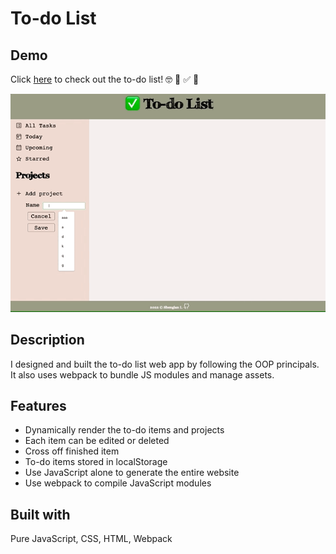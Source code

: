 # To-do List
## Demo
Click [here](https://wukongo-o.github.io/to-do/) to check out the to-do list! 🤓 📆 ✅ 🚩

![To do list page demo](./src/img/to-do-demo!.gif)

## Description
I designed and built the to-do list web app by following the OOP principals. It also uses webpack to bundle JS modules and manage assets.

## Features
- Dynamically render the to-do items and projects
- Each item can be edited or deleted
- Cross off finished item
- To-do items stored in localStorage
- Use JavaScript alone to generate the entire website
- Use webpack to compile JavaScript modules

## Built with
Pure JavaScript, CSS, HTML, Webpack